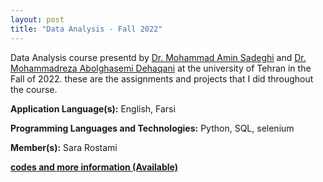 ```yaml
---
layout: post
title: "Data Analysis - Fall 2022"
---
```

Data Analysis course presentd by [Dr. Mohammad Amin Sadeghi](https://ece.ut.ac.ir/en/~asadeghi) and [Dr. Mohammadreza Abolghasemi Dehaqani](https://ece.ut.ac.ir/en/~dehaqani) at the university of Tehran in the Fall of 2022. these are the assignments and projects that I did throughout the course.


**Application Language(s):** English, Farsi

**Programming Languages and Technologies:** Python, SQL, selenium

**Member(s):** Sara Rostami

**[codes and more information (Available)](https://github.com/SaraRostami/University/tree/main/Data%20Analysis%20-%20Fall%202022)**
